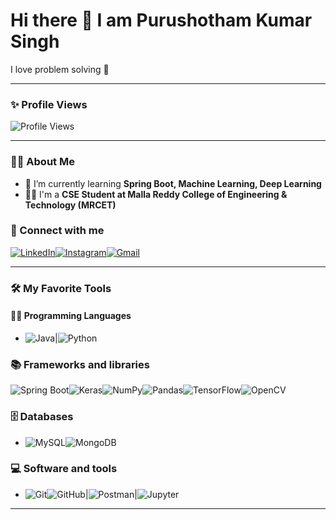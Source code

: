 # Hi there 👋 I am Purushotham Kumar Singh  
I love problem solving  🚀  

---

### ✨ Profile Views  
![Profile Views](https://komarev.com/ghpvc/?username=purushotham-singh&color=green)  

---
### 👨‍💻 About Me  
- 🌱 I’m currently learning **Spring Boot, Machine Learning, Deep Learning**  
- 👨‍🎓 I'm a **CSE Student at Malla Reddy College of Engineering & Technology (MRCET)**  
### 🔗 Connect with me  

[![LinkedIn](https://img.shields.io/badge/LinkedIn-0A66C2?style=for-the-badge&logo=linkedin&logoColor=white)](https://www.linkedin.com/in/purushothamsingh_/)[![Instagram](https://img.shields.io/badge/Instagram-E4405F?style=for-the-badge&logo=instagram&logoColor=white)](https://www.instagram.com/purushotham_singh_/)[![Gmail](https://img.shields.io/badge/Gmail-D14836?style=for-the-badge&logo=gmail&logoColor=white)](mailto:purushotham03singh@gmail.com)  

---
 

### 🛠️ My Favorite Tools  

#### 👨‍💻 Programming Languages  
- ![Java](https://img.shields.io/badge/Java-ED8B00?style=for-the-badge&logo=openjdk&logoColor=white)|![Python](https://img.shields.io/badge/Python-3776AB?style=for-the-badge&logo=python&logoColor=white)  



### 📚 Frameworks and libraries  
![Spring Boot](https://img.shields.io/badge/Spring_Boot-6DB33F?style=for-the-badge&logo=springboot&logoColor=white)![Keras](https://img.shields.io/badge/Keras-D00000?style=for-the-badge&logo=keras&logoColor=white)![NumPy](https://img.shields.io/badge/Numpy-013243?style=for-the-badge&logo=numpy&logoColor=white)![Pandas](https://img.shields.io/badge/Pandas-150458?style=for-the-badge&logo=pandas&logoColor=white)![TensorFlow](https://img.shields.io/badge/TensorFlow-FF6F00?style=for-the-badge&logo=tensorflow&logoColor=white)![OpenCV](https://img.shields.io/badge/OpenCV-5C3EE8?style=for-the-badge&logo=opencv&logoColor=white)  



### 🗄️ Databases  
- ![MySQL](https://img.shields.io/badge/MySQL-005C84?style=for-the-badge&logo=mysql&logoColor=white)![MongoDB](https://img.shields.io/badge/MongoDB-4EA94B?style=for-the-badge&logo=mongodb&logoColor=white)  


### 💻 Software and tools  
- ![Git](https://img.shields.io/badge/Git-F05032?style=for-the-badge&logo=git&logoColor=white)![GitHub](https://img.shields.io/badge/GitHub-181717?style=for-the-badge&logo=github&logoColor=white)|![Postman](https://img.shields.io/badge/Postman-FF6C37?style=for-the-badge&logo=postman&logoColor=white)|![Jupyter](https://img.shields.io/badge/Jupyter-F37626?style=for-the-badge&logo=jupyter&logoColor=white)  



---

